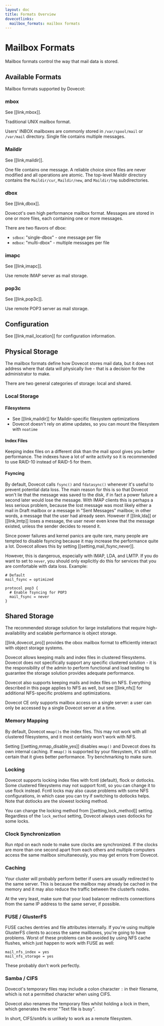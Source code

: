 ```yaml
---
layout: doc
title: Formats Overview
dovecotlinks:
  mailbox_formats: mailbox formats
---
```


# Mailbox Formats

Mailbox formats control the way that mail data is stored.

## Available Formats

Mailbox formats supported by Dovecot:

### mbox

See [[link,mbox]].

Traditional UNIX mailbox format.

Users' INBOX mailboxes are commonly stored in `/var/spool/mail` or
`/var/mail` directory. Single file contains multiple messages.

### Maildir

See [[link,maildir]].

One file contains one message. A reliable choice since files are never
modified and all operations are atomic. The top-level Maildir
directory contains the `Maildir/cur`, `Maildir/new`, and
`Maildir/tmp` subdirectories.

### dbox

See [[link,dbox]].

Dovecot's own high performance mailbox format. Messages are stored in
one or more files, each containing one or more messages.

There are two flavors of dbox:

* `sdbox`: "single-dbox" - one message per file
* `mdbox`: "multi-dbox" - multiple messages per file

### imapc

See [[link,imapc]].

Use remote IMAP server as mail storage.

### pop3c

See [[link,pop3c]].

Use remote POP3 server as mail storage.

## Configuration

See [[link,mail_location]] for configuration information.

## Physical Storage

The mailbox formats define how Dovecot stores mail data, but it does not
address where that data will physically live - that is a decision for the
administrator to make.

There are two general categories of storage: local and shared.

### Local Storage

#### Filesystems

* See [[link,maildir]] for Maildir-specific filesystem optimizations
* Dovecot doesn't rely on atime updates, so you can mount the filesystem with
  `noatime`

#### Index Files

Keeping index files on a different disk than the mail spool gives you better
performance. The indexes have a lot of write activity so it is recommended to
use RAID-10 instead of RAID-5 for them.

#### Fsyncing

By default, Dovecot calls `fsync()` and `fdatasync()` whenever it's
useful to prevent potential data loss. The main reason for this is so that
Dovecot won't lie that the message was saved to the disk, if in fact a power
failure a second later would lose the message. With IMAP clients this is
perhaps a less serious problem, because the lost message was most likely
either a mail in Draft mailbox or a message in "Sent Messages" mailbox; in
other words, a message that the user had already seen. However if
[[link,lda]] or [[link,lmtp]] loses a message, the user never even knew
that the message existed, unless the sender decides to resend it.

Since power failures and kernel panics are quite rare, many people are
tempted to disable fsyncing because it may increase the performance quite a
lot. Dovecot allows this by setting [[setting,mail_fsync,never]].

However, this is dangerous, especially with IMAP, LDA, and LMTP. If you do
want to set to `never`, you should only explicitly do this for services
that you are comfortable with data loss. Example:

```
# Default
mail_fsync = optimized

protocol pop3 {
  # Enable fsyncing for POP3
  mail_fsync = never
}
```

## Shared Storage

The recommended storage solution for large installations that require
high-availability and scalable performance is object storage.

[[link,dovecot_pro]] provides the obox mailbox format to efficiently
interact with object storage systems.

Dovecot allows keeping mails and index files in clustered filesystems.
Dovecot does not specifically support any specific clustered solution - it
is the responsibility of the admin to perform functional and load
testing to guarantee the storage solution provides adequate performance.

Dovecot also supports keeping mails and index files on NFS. Everything
described in this page applies to NFS as well, but see [[link,nfs]] for
additional NFS-specific problems and optimizations.

Dovecot CE only supports mailbox access on a single server: a user can only be
accessed by a single Dovecot server at a time.

### Memory Mapping

By default, Dovecot `mmap()s` the index files. This may not work with all
clustered filesystems, and it most certainly won't work with NFS.

Setting [[setting,mmap_disable,yes]] disables `mmap()` and Dovecot does its own
internal caching. If `mmap()` is supported by your filesystem, it's still
not certain that it gives better performance. Try benchmarking to make sure.

### Locking

Dovecot supports locking index files with fcntl (default), flock or dotlocks.
Some clustered filesystems may not support fcntl, so you can change it to use
flock instead. Fcntl locks may also cause problems with some NFS
configurations, in which case you can try if switching to dotlocks helps.
Note that dotlocks are the slowest locking method.

You can change the locking method from [[setting,lock_method]] setting.
Regardless of the `lock_method` setting, Dovecot always uses dotlocks for
some locks.

### Clock Synchronization

Run ntpd on each node to make sure clocks are synchronized. If the clocks are
more than one second apart from each others and multiple computers access the
same mailbox simultaneously, you may get errors from Dovecot.

### Caching

Your cluster will probably perform better if users are usually redirected to
the same server. This is because the mailbox may already be cached in the
memory and it may also reduce the traffic between the clusterfs nodes.

At the very least, make sure that your load balancer redirects connections
from the same IP address to the same server, if possible.

### FUSE / GlusterFS

FUSE caches dentries and file attributes internally. If you're using multiple
GlusterFS clients to access the same mailboxes, you're going to have
problems. Worst of these problems can be avoided by using NFS cache flushes,
which just happen to work with FUSE as well:

```
mail_nfs_index = yes
mail_nfs_storage = yes
```

These probably don't work perfectly.

### Samba / CIFS

Dovecot's temporary files may include a colon character `:` in their
filename, which is not a permitted character when using CIFS.

Dovecot also renames the temporary files whilst holding a lock in them, which
generates the error "Text file is busy".

In short, CIFS/smbfs is unlikely to work as a remote filesystem.
